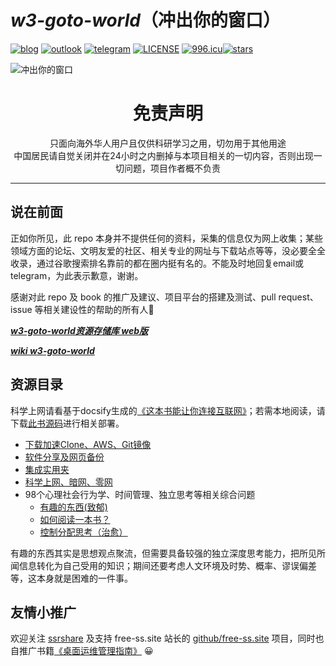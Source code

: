 # ***w3-goto-world***（冲出你的窗口）

[![blog](https://img.shields.io/badge/%F0%9F%94%97blog-hoochanlon-lightgrey.svg?longCache=true&style=flat-square)](https://hoochanlon.github.io/) [![outlook](https://img.shields.io/badge/%F0%9F%93%A7hotmail-@邮箱联系-blue.svg?longCache=true&style=flat-square)](mailto:hoochanlon@outlook.com) [![telegram](https://img.shields.io/badge/telegram-:me-blue.svg?longCache=true&style=flat-square)](https://t.me/hoochanlon) [![LICENSE](https://img.shields.io/badge/license-Anti%20996-blue.svg)](https://github.com/996icu/996.ICU/blob/master/LICENSE) [![996.icu](https://img.shields.io/badge/link-996.icu-red.svg)](https://996.icu)[![stars](https://img.shields.io/github/stars/hoochanlon/w3-goto-world.svg?style=social)](https://github.com/hoochanlon/w3-goto-world)


![冲出你的窗口](https://s3.jpg.cm/2020/07/16/Uu9br.png)

<h1 align="center"> 免责声明 </h1>

<p align="center">
只面向海外华人用户且仅供科研学习之用，切勿用于其他用途
<br>
中国居民请自觉关闭并在24小时之内删掉与本项目相关的一切内容，否则出现一切问题，项目作者概不负责
</p>
<hr>

## 说在前面
<!--1984年的动物庄园，我们的美丽新世界，冲出你的窗口 ! The TianChao Fart's Searching for Meaning-->
正如你所见，此 repo 本身并不提供任何的资料，采集的信息仅为网上收集；某些领域方面的论坛、文明友爱的社区、相关专业的网址与下载站点等等，没必要全全收录，通过谷歌搜索排名靠前的都在圈内挺有名的。不能及时地回复email或telegram，为此表示歉意，谢谢。

感谢对此 repo 及 book 的推广及建议、项目平台的搭建及测试、pull request、issue 等相关建设性的帮助的所有人🎉

***[w3-goto-world资源存储库 web版](https://hoochanlon.github.io/w3-goto-world/)***

***[wiki w3-goto-world](https://github.com/hoochanlon/w3-goto-world/wiki/w3-goto-world-wiki)*** 



## 资源目录

科学上网请看基于docsify生成的[《这本书能让你连接互联网》](http://hoochanlon.github.io/fq-book)；若需本地阅读，请下载[此书源码](https://github.com/hoochanlon/fq-book)进行相关部署。

* [下载加速Clone、AWS、Git镜像](下载加速Clone、AWS、Git镜像/)
* [软件分享及网页备份](软件分享及网页备份/)
* [集成实用夹](集成实用夹/)
* [科学上网、暗网、零网](科学上网、暗网、零网/)
* 98个心理社会行为学、时间管理、独立思考等相关综合问题
  * [有趣的东西(致郁)](1%20有趣的东西(致郁)/)
  * [如何阅读一本书？](2%20如何阅读一本书？/)
  * [控制分配思考（治愈）](3%20控制分配思考（治愈）/)


有趣的东西其实是思想观点聚流，但需要具备较强的独立深度思考能力，把所见所闻信息转化为自己受用的知识；期间还要考虑人文环境及时势、概率、谬误偏差等，这本身就是困难的一件事。

## 友情小推广

欢迎关注 [ssrshare](https://www.ssrshare.com/)  及支持 free-ss.site 站长的 [github/free-ss.site](https://github.com/free-ss/free-ss.site)  项目，同时也自推广书籍[《桌面运维管理指南》](https://hoochanlon.github.io/helpdesk-guide/) 😀


